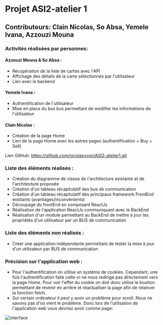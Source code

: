 # Projet ASI2-atelier 1

## Contributeurs: Clain Nicolas, So Absa, Yemele Ivana, Azzouzi Mouna

### Activités réalisées par personnes:

#### Azzouzi Mouna & So Absa :
- Récupération de la liste de cartes avec l'API
- Affichage des détails de la carte sélectionnés par l'utilisateur
- Lien avec le backend

#### Yemele Ivana :
- Authentification de l'utilisateur
- Mise en place du bus bus permettant de modifier les informations de l'utilisateur

#### Clain Nicolas :
- Création de la page Home
- Lien de la page Home avec les autres pages (authentification + Buy + Sell)

Lien GitHub: https://github.com/nicolasyvon/ASI2-atelier1.git

### Liste des éléments réalisés :
- Création du diagramme de classe de l'architecture existante et de l'architexture proposée
- Création d'un tableau récapitulatif des bus de communication
- Création d'un tableau récapitulatif des principaux framework  FrontEnd existants (avantages/inconvénients)
- Découpage du frontEnd en composant ReactJs
- Réalisation de l'application ReactJs communiquant avec le BackEnd
- Réalisation d'un module permettant au BackEnd de mettre à jour les propriétés d'un utilisateur par un BUS de communication

### Liste des éléments non réalisés :
- Créer une application indépendante permettant de tester la mise à jour d'un utilisateur par BUS de  communication

### Précision sur l'application web :
- Pour l'authentification on utilise un système de cookies. Cependant, une fois l'authentification faite celle-ci ne nous redirige pas directement vers la page Home. Pour voir l'effet du cookie on doit donc utilisé le boutton permettant de revenir en arrière et réactualiser la page afin de relancer la fonction fetch. 
- Sur certain ordinateur il peut y avoir un problème pour scroll. Nous ne savons pas d'où vient le problème. Donc lors de l'utilisation de l'application web vous devriez avoir comme page:


![interface](https://user-images.githubusercontent.com/72151863/206925456-27511bff-cfe5-4119-a95b-4d72e85c010f.png)




